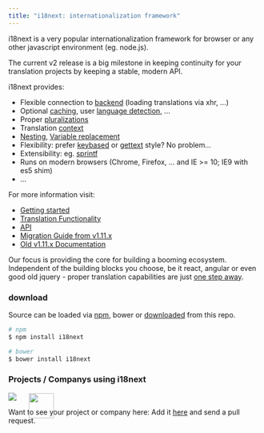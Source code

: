 ```yaml
---
title: "i18next: internationalization framework"
---
```


i18next is a very popular internationalization framework for browser or any other javascript environment (eg. node.js).

The current v2 release is a big milestone in keeping continuity for your translation projects by keeping a stable, modern API.

<div class="row">
<div class="col-md-6 col-xs-12">

i18next provides:

- Flexible connection to [backend](/docs/ecosystem/#backends) (loading translations via xhr, ...)
- Optional [caching](/docs/ecosystem/#caches), user [language detection](/docs/ecosystem/#languagedetector), ...
- Proper [pluralizations](/translate/pluralSimple/)
- Translation [context](/translate/context/)
- [Nesting](/translate/nesting/), [Variable replacement](/translate/interpolation/)
- Flexibility: prefer [keybased](/translate/) or [gettext](translate/keyBasedFallback/) style? No problem...
- Extensibility: eg. [sprintf](/docs/ecosystem/#postprocessors)
- Runs on modern browsers (Chrome, Firefox, ... and IE >= 10; IE9 with es5 shim)
- ...

</div>

<div class="col-md-6 col-xs-12">

For more information visit:

- [Getting started](/docs/)
- [Translation Functionality](/translate/)
- [API](/docs/api/)
- [Migration Guide from v1.11.x](/docs/migration/)
- [Old v1.11.x Documentation](http://i18next.github.io/i18next/)

</div>
</div>

Our focus is providing the core for building a booming ecosystem. Independent of the building blocks you choose, be it react, angular or even good old jquery - proper translation capabilities are just [one step away](/docs/ecosystem/#frameworks).


### download

Source can be loaded via [npm](https://www.npmjs.com/package/i18next), bower or [downloaded](https://github.com/i18next/i18next/blob/master/i18next.min.js) from this repo.


```bash
# npm
$ npm install i18next

# bower
$ bower install i18next
```

### Projects / Companys using i18next

<a href="https://enketo.org" class="projectlink" target="_blank"><img src="/img/projects/enketo.png" /></a>
<a href="http://www.viima.com" class="projectlink" target="_blank"><img src="/img/projects/viima-logo-vector.svg" style="height: 50px;margin-top: 1px;margin-left:25px;position: absolute;" /></a>

Want to see your project or company here: Add it [here](https://github.com/i18next/i18next.com/blob/master/pages/index.md) and send a pull request.

